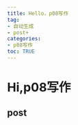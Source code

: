 ```yaml
---
title: Hello，p08写作
tag: 
- 自动生成
- post+
categories:
- p08写作
toc: TRUE
---
```

<h1 id="hip08写作">Hi,p08写作</h1>
<h2 id="post">post</h2>
